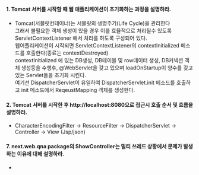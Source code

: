 #### 1. Tomcat 서버를 시작할 때 웹 애플리케이션이 초기화하는 과정을 설명하라.
* Tomcat(서블릿컨테이너)는 서블릿의 생명주기(Life Cycle)을 관리한다 <br/>
그래서 불필요한 객체 생성이 있을 경우 이를 효율적으로 처리될수 있도록 ServletContextListener 에서 처리를 하도록 구성되어 있다. <br/> 
웹어플리케이션이 시작되면 ServletContextListener의 contextInitialized 메소드를 호출한다(종료는 contextDestroyed) <br/>
contextInitialized 에 있는 DB생성, DB테이블 및 row데이터 생성, DB커넥션 객체 생성등을 수행후, @WebServlet을 갖고 있으며 loadOnStartup이 양수를 갖고 있는 Servlet들을 초기화 시킨다.<br/>
여기선 DispatcherServlet이 유일하여 DispatcherServlet.init 메소드를 호출하고 init 메소드에서 ReqeustMapping 객체를 생성한다.


#### 2. Tomcat 서버를 시작한 후 http://localhost:8080으로 접근시 호출 순서 및 흐름을 설명하라.
* CharacterEncodingFilter -> ResourceFilter -> DispatcherServlet -> Controller -> View (Jsp/json) 

#### 7. next.web.qna package의 ShowController는 멀티 쓰레드 상황에서 문제가 발생하는 이유에 대해 설명하라.
* 
